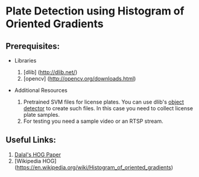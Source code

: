 # Plate Detection using Histogram of Oriented Gradients 

## Prerequisites:
  - Libraries
      1. [dlib] (http://dlib.net/)
      2. [opencv] (http://opencv.org/downloads.html) 
  
  - Additional Resources
      1. Pretrained SVM files for license plates. You can use dlib's [object detector](http://dlib.net/fhog_object_detector_ex.cpp.html) to create such files. In this case you need to collect license plate samples.
      2. For testing you need a sample video or an RTSP stream.  
      
## Useful Links:
  1. [Dalal's HOG Paper](https://lear.inrialpes.fr/people/triggs/pubs/Dalal-cvpr05.pdf)
  2. [Wikipedia HOG] (https://en.wikipedia.org/wiki/Histogram_of_oriented_gradients)


  
